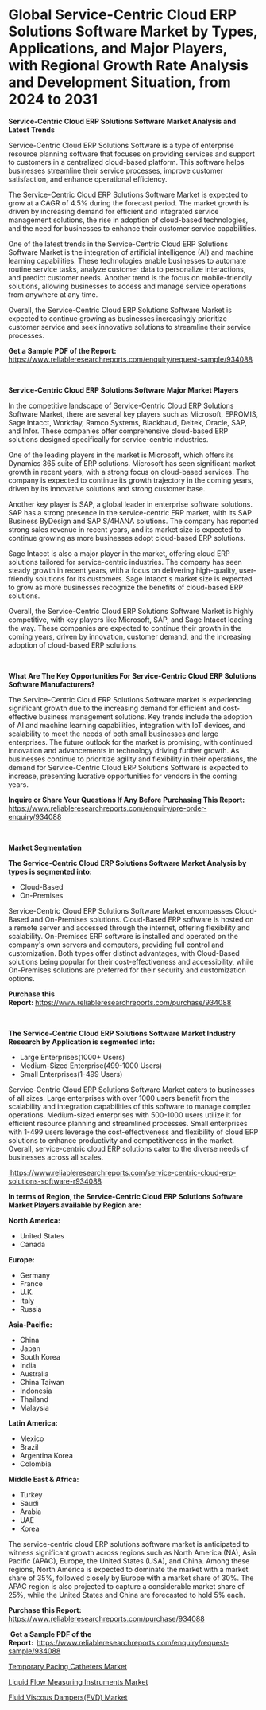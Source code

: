 <p><h1>Global Service-Centric Cloud ERP Solutions Software Market by Types, Applications, and Major Players, with Regional Growth Rate Analysis and Development Situation, from 2024 to 2031</h1></p><p><strong>Service-Centric Cloud ERP Solutions Software Market Analysis and Latest Trends</strong></p>
<p><p>Service-Centric Cloud ERP Solutions Software is a type of enterprise resource planning software that focuses on providing services and support to customers in a centralized cloud-based platform. This software helps businesses streamline their service processes, improve customer satisfaction, and enhance operational efficiency.</p><p>The Service-Centric Cloud ERP Solutions Software Market is expected to grow at a CAGR of 4.5% during the forecast period. The market growth is driven by increasing demand for efficient and integrated service management solutions, the rise in adoption of cloud-based technologies, and the need for businesses to enhance their customer service capabilities.</p><p>One of the latest trends in the Service-Centric Cloud ERP Solutions Software Market is the integration of artificial intelligence (AI) and machine learning capabilities. These technologies enable businesses to automate routine service tasks, analyze customer data to personalize interactions, and predict customer needs. Another trend is the focus on mobile-friendly solutions, allowing businesses to access and manage service operations from anywhere at any time.</p><p>Overall, the Service-Centric Cloud ERP Solutions Software Market is expected to continue growing as businesses increasingly prioritize customer service and seek innovative solutions to streamline their service processes.</p></p>
<p><strong>Get a Sample PDF of the Report:&nbsp;</strong> <a href="https://www.reliableresearchreports.com/enquiry/request-sample/934088">https://www.reliableresearchreports.com/enquiry/request-sample/934088</a></p>
<p>&nbsp;</p>
<p><strong>Service-Centric Cloud ERP Solutions Software Major Market Players</strong></p>
<p><p>In the competitive landscape of Service-Centric Cloud ERP Solutions Software Market, there are several key players such as Microsoft, EPROMIS, Sage Intacct, Workday, Ramco Systems, Blackbaud, Deltek, Oracle, SAP, and Infor. These companies offer comprehensive cloud-based ERP solutions designed specifically for service-centric industries.</p><p>One of the leading players in the market is Microsoft, which offers its Dynamics 365 suite of ERP solutions. Microsoft has seen significant market growth in recent years, with a strong focus on cloud-based services. The company is expected to continue its growth trajectory in the coming years, driven by its innovative solutions and strong customer base.</p><p>Another key player is SAP, a global leader in enterprise software solutions. SAP has a strong presence in the service-centric ERP market, with its SAP Business ByDesign and SAP S/4HANA solutions. The company has reported strong sales revenue in recent years, and its market size is expected to continue growing as more businesses adopt cloud-based ERP solutions.</p><p>Sage Intacct is also a major player in the market, offering cloud ERP solutions tailored for service-centric industries. The company has seen steady growth in recent years, with a focus on delivering high-quality, user-friendly solutions for its customers. Sage Intacct's market size is expected to grow as more businesses recognize the benefits of cloud-based ERP solutions.</p><p>Overall, the Service-Centric Cloud ERP Solutions Software Market is highly competitive, with key players like Microsoft, SAP, and Sage Intacct leading the way. These companies are expected to continue their growth in the coming years, driven by innovation, customer demand, and the increasing adoption of cloud-based ERP solutions.</p></p>
<p>&nbsp;</p>
<p><strong>What Are The Key Opportunities For Service-Centric Cloud ERP Solutions Software Manufacturers?</strong></p>
<p><p>The Service-Centric Cloud ERP Solutions Software market is experiencing significant growth due to the increasing demand for efficient and cost-effective business management solutions. Key trends include the adoption of AI and machine learning capabilities, integration with IoT devices, and scalability to meet the needs of both small businesses and large enterprises. The future outlook for the market is promising, with continued innovation and advancements in technology driving further growth. As businesses continue to prioritize agility and flexibility in their operations, the demand for Service-Centric Cloud ERP Solutions Software is expected to increase, presenting lucrative opportunities for vendors in the coming years.</p></p>
<p><strong>Inquire or Share Your Questions If Any Before Purchasing This Report:</strong> <a href="https://www.reliableresearchreports.com/enquiry/pre-order-enquiry/934088">https://www.reliableresearchreports.com/enquiry/pre-order-enquiry/934088</a></p>
<p>&nbsp;</p>
<p><strong>Market Segmentation</strong></p>
<p><strong>The Service-Centric Cloud ERP Solutions Software Market Analysis by types is segmented into:</strong></p>
<p><ul><li>Cloud-Based</li><li>On-Premises</li></ul></p>
<p><p>Service-Centric Cloud ERP Solutions Software Market encompasses Cloud-Based and On-Premises solutions. Cloud-Based ERP software is hosted on a remote server and accessed through the internet, offering flexibility and scalability. On-Premises ERP software is installed and operated on the company's own servers and computers, providing full control and customization. Both types offer distinct advantages, with Cloud-Based solutions being popular for their cost-effectiveness and accessibility, while On-Premises solutions are preferred for their security and customization options.</p></p>
<p><strong>Purchase this Report:&nbsp;</strong><a href="https://www.reliableresearchreports.com/purchase/934088">https://www.reliableresearchreports.com/purchase/934088</a></p>
<p>&nbsp;</p>
<p><strong>The Service-Centric Cloud ERP Solutions Software Market Industry Research by Application is segmented into:</strong></p>
<p><ul><li>Large Enterprises(1000+ Users)</li><li>Medium-Sized Enterprise(499-1000 Users)</li><li>Small Enterprises(1-499 Users)</li></ul></p>
<p><p>Service-Centric Cloud ERP Solutions Software Market caters to businesses of all sizes. Large enterprises with over 1000 users benefit from the scalability and integration capabilities of this software to manage complex operations. Medium-sized enterprises with 500-1000 users utilize it for efficient resource planning and streamlined processes. Small enterprises with 1-499 users leverage the cost-effectiveness and flexibility of cloud ERP solutions to enhance productivity and competitiveness in the market. Overall, service-centric cloud ERP solutions cater to the diverse needs of businesses across all scales.</p></p>
<p><a href="https://www.reliableresearchreports.com/service-centric-cloud-erp-solutions-software-r934088">&nbsp;https://www.reliableresearchreports.com/service-centric-cloud-erp-solutions-software-r934088</a></p>
<p><strong>In terms of Region, the Service-Centric Cloud ERP Solutions Software Market Players available by Region are:</strong></p>
<p>
    <p> <strong> North America: </strong>
        <ul>
            <li>United States</li>
            <li>Canada</li>
        </ul>
        </p> 
    <p> <strong> Europe: </strong>
        <ul>
            <li>Germany</li>
            <li>France</li>
            <li>U.K.</li>
            <li>Italy</li>
            <li>Russia</li>
        </ul>
        </p> 
    <p> <strong> Asia-Pacific: </strong>
        <ul>
            <li>China</li>
            <li>Japan</li>
            <li>South Korea</li>
            <li>India</li>
            <li>Australia</li>
            <li>China Taiwan</li>
            <li>Indonesia</li>
            <li>Thailand</li>
            <li>Malaysia</li>
        </ul>
        </p> 
    <p> <strong> Latin America: </strong>
        <ul>
            <li>Mexico</li>
            <li>Brazil</li>
            <li>Argentina Korea</li>
            <li>Colombia</li>
        </ul>
        </p> 
    <p> <strong> Middle East & Africa: </strong>
        <ul>
            <li>Turkey</li>
            <li>Saudi</li>
            <li>Arabia</li>
            <li>UAE</li>
            <li>Korea</li>
        </ul>
    </p>
    </p>
<p><p>The service-centric cloud ERP solutions software market is anticipated to witness significant growth across regions such as North America (NA), Asia Pacific (APAC), Europe, the United States (USA), and China. Among these regions, North America is expected to dominate the market with a market share of 35%, followed closely by Europe with a market share of 30%. The APAC region is also projected to capture a considerable market share of 25%, while the United States and China are forecasted to hold 5% each.</p></p>
<p><strong>Purchase this Report: </strong><a href="https://www.reliableresearchreports.com/purchase/934088">https://www.reliableresearchreports.com/purchase/934088</a></p>
<p>&nbsp;<strong>Get a Sample PDF of the Report:&nbsp;&nbsp;</strong><a href="https://www.reliableresearchreports.com/enquiry/request-sample/934088">https://www.reliableresearchreports.com/enquiry/request-sample/934088</a></p>
<p><strong></strong></p>
<p><p><a href="https://www.linkedin.com/pulse/temporary-pacing-catheters-market-research-report-reveals-8y9ff">Temporary Pacing Catheters Market</a></p><p><a href="https://www.linkedin.com/pulse/liquid-flow-measuring-instruments-market-size-growing-forecasted-m06bf">Liquid Flow Measuring Instruments Market</a></p><p><a href="https://www.linkedin.com/pulse/fluid-viscous-dampersfvd-market-comprehensive-report-its-uupuf">Fluid Viscous Dampers(FVD) Market</a></p></p>